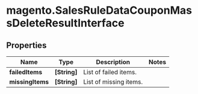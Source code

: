 # magento.SalesRuleDataCouponMassDeleteResultInterface

## Properties
Name | Type | Description | Notes
------------ | ------------- | ------------- | -------------
**failedItems** | **[String]** | List of failed items. | 
**missingItems** | **[String]** | List of missing items. | 


